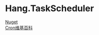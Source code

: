 # Hang.TaskScheduler
[Nuget](https://www.nuget.org/packages/Hang.TaskScheduler/)  
[Cron维基百科](https://zh.wikipedia.org/wiki/Cron)  
